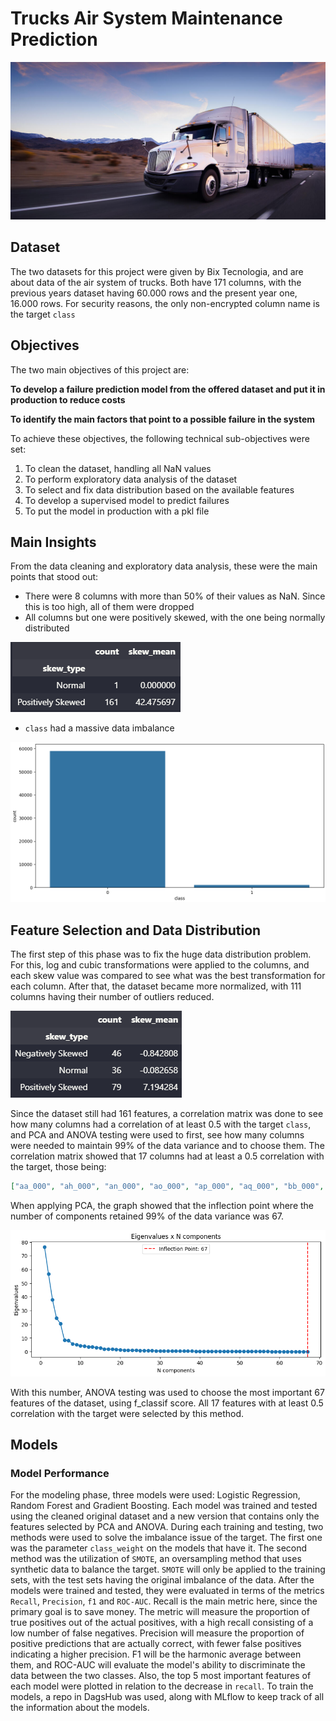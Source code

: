 # Trucks Air System Maintenance Prediction

![project_header](images/header.png)

## Dataset
The two datasets for this project were given by Bix Tecnologia, and are about data of the air system of trucks.
Both have 171 columns, with the previous years dataset having 60.000 rows and the present year one, 16.000 rows.
For security reasons, the only non-encrypted column name is the target `class`

## Objectives
The two main objectives of this project are:

**To develop a failure prediction model from the offered dataset and put it in production to reduce costs**

**To identify the main factors that point to a possible failure in the system**

To achieve these objectives, the following technical sub-objectives were set:

1. To clean the dataset, handling all NaN values
2. To perform exploratory data analysis of the dataset
3. To select and fix data distribution based on the available features
4. To develop a supervised model to predict failures
5. To put the model in production with a pkl file

## Main Insights
From the data cleaning and exploratory data analysis, these were the main points that stood out:
- There were 8 columns with more than 50% of their values as NaN. Since this is too high, all of them were dropped
- All columns but one were positively skewed, with the one being normally distributed

![data_distribution](images/data_distribution.png)
  
- `class` had a massive data imbalance

![class_imbalance](images/class_imbalance.png)

## Feature Selection and Data Distribution
The first step of this phase was to fix the huge data distribution problem. For this, log and cubic transformations were applied to the columns, and each skew value was compared to see what was the best transformation for each column. After that, the dataset became more normalized, with 111 columns having their number of outliers reduced.

![fixed_data_distribution](images/fixed_data_distribution.png)

Since the dataset still had 161 features, a correlation matrix was done to see how many columns had a correlation of at least 0.5 with the target `class`, and PCA and ANOVA testing were used to first, see how many columns were needed to maintain 99% of the data variance and to choose them. The correlation matrix showed that 17 columns had at least a 0.5 correlation with the target, those being:

```json
["aa_000", "ah_000", "an_000", "ao_000", "ap_000", "aq_000", "bb_000", "bg_000", "bj_000", "bt_000", "bu_000", "bv_000", "bx_000", "by_000", "cc_000", "ci_000", "cq_000"]
```

When applying PCA, the graph showed that the inflection point where the number of components retained 99% of the data variance was 67.

![inflection_point](images/inflection_point.png)

With this number, ANOVA testing was used to choose the most important 67 features of the dataset, using f_classif score. All 17 features with at least 0.5 correlation with the target were selected by this method.

## Models
### Model Performance
For the modeling phase, three models were used: Logistic Regression, Random Forest and Gradient Boosting. Each model was trained and tested using the cleaned original dataset and a new version that contains only the features selected by PCA and ANOVA. During each training and testing, two methods were used to solve the imbalance issue of the target. The first one was the parameter `class_weight` on the models that have it. The second method was the utilization of `SMOTE`, an oversampling method that uses synthetic data to balance the target. `SMOTE` will only be applied to the training sets, with the test sets having the original imbalance of the data. After the models were trained and tested, they were evaluated in terms of the metrics `Recall`, `Precision`, `f1` and `ROC-AUC`. Recall is the main metric here, since the primary goal is to save money. The metric will measure the proportion of true positives out of the actual positives, with a high recall consisting of a low number of false negatives. Precision will measure the proportion of positive predictions that are actually correct, with fewer false positives indicating a higher precision. F1 will be the harmonic average between them, and ROC-AUC will evaluate the model's ability to discriminate the data between the two classes. Also, the top 5 most important features of each model were plotted in relation to the decrease in `recall`. To train the models, a repo in DagsHub was used, along with MLflow to keep track of all the information about the models.
